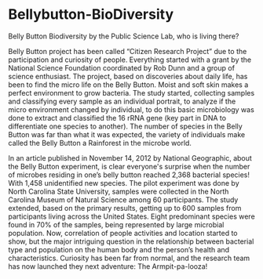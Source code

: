 # Bellybutton-BioDiversity
Belly Button Biodiversity by the Public Science Lab,
who is living there?


Belly Button project has been called “Citizen Research Project” due to the participation and curiosity of people. Everything started with a grant by the National Science Foundation  coordinated by Rob Dunn and a group of science enthusiast. The project, based on discoveries about daily life, has been to find the micro life on the Belly Button. Moist and soft skin makes a perfect environment to grow bacteria. The study started, collecting samples and classifying every sample as an individual portrait, to  analyze if the micro environment changed by individual, to do this basic microbiology was done to extract and classified the 16 rRNA gene (key part in DNA to differentiate one species to another). The number of species in the Belly Button was far than what it was expected, the variety of individuals make called the Belly Button a Rainforest in the microbe world.

In an article published in November 14, 2012 by National Geographic, about the Belly Button experiment, is clear everyone's surprise when the number of microbes residing in one’s belly button reached 2,368 bacterial species! With 1,458 unidentified new species. The pilot experiment was done by North Carolina State University, samples were collected in the North Carolina Museum of Natural Science among 60 participants. The study extended, based on the primary results, getting up to 600 samples from participants living across the United States. Eight predominant species were found in 70% of the samples, being represented by large microbial population. Now, correlation of people activities and location started to show, but the major intriguing question in the relationship between bacterial type and population on the human body and the person’s health and characteristics. Curiosity has been far from normal, and the research team has now launched they next adventure: The Armpit-pa-looza!

